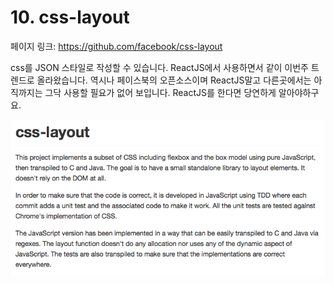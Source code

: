 # 10. css-layout

페이지 링크: https://github.com/facebook/css-layout

css를 JSON 스타일로 작성할 수 있습니다. ReactJS에서 사용하면서 같이 이번주 트렌드로 올라왔습니다. 역시나 페이스북의 오픈소스이며 ReactJS말고 다른곳에서는 아직까지는 그닥 사용할 필요가 없어 보입니다. ReactJS를 한다면 당연하게 알아야하구요. 

![이미지1](../img/002$10.png)
